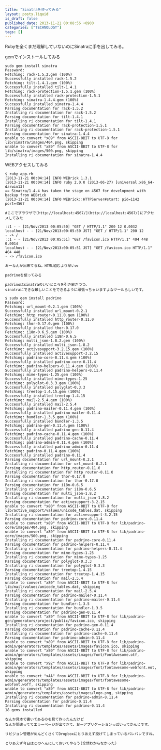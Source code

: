 ```yaml
---
title: "Sinatraを使ってみる"
layout: posts.liquid
is_draft: false
published_date: 2013-11-21 00:08:56 +0900
categories: ["TECHNOLOGY"]
tags: []
---
```


Rubyを全くまだ理解していないのにSinatraに手を出してみる。

gemでインストールしてみる

    sudo gem install sinatra
    Password:
    Fetching: rack-1.5.2.gem (100%)
    Successfully installed rack-1.5.2
    Fetching: tilt-1.4.1.gem (100%)
    Successfully installed tilt-1.4.1
    Fetching: rack-protection-1.5.1.gem (100%)
    Successfully installed rack-protection-1.5.1
    Fetching: sinatra-1.4.4.gem (100%)
    Successfully installed sinatra-1.4.4
    Parsing documentation for rack-1.5.2
    Installing ri documentation for rack-1.5.2
    Parsing documentation for tilt-1.4.1
    Installing ri documentation for tilt-1.4.1
    Parsing documentation for rack-protection-1.5.1
    Installing ri documentation for rack-protection-1.5.1
    Parsing documentation for sinatra-1.4.4
    unable to convert "x89" from ASCII-8BIT to UTF-8 for lib/sinatra/images/404.png, skipping
    unable to convert "x89" from ASCII-8BIT to UTF-8 for lib/sinatra/images/500.png, skipping
    Installing ri documentation for sinatra-1.4.4

WEBアクセスしてみる

    $ ruby app.rb
    [2013-11-21 00:04:14] INFO WEBrick 1.3.1
    [2013-11-21 00:04:14] INFO ruby 2.0.0 (2013-06-27) [universal.x86_64-darwin13]
    == Sinatra/1.4.4 has taken the stage on 4567 for development with backup from WEBrick
    [2013-11-21 00:04:14] INFO WEBrick::HTTPServer#start: pid=1142 port=4567

    #ここでブラウザで[http://localhost:4567/](http://localhost:4567/)にアクセスしてみた

    ::1 - - [21/Nov/2013 00:05:50] "GET / HTTP/1.1" 200 12 0.0032
    localhost - - [21/Nov/2013:00:05:50 JST] "GET / HTTP/1.1" 200 12
    - -> /
    ::1 - - [21/Nov/2013 00:05:51] "GET /favicon.ico HTTP/1.1" 404 448 0.0014
    localhost - - [21/Nov/2013:00:05:51 JST] "GET /favicon.ico HTTP/1.1" 404 448
    - -> /favicon.ico

    おーなんか出来てるね。HTML組むより早いｗ

    padrinoを使ってみる

    padrinoはsinatraのいいところを引き継ぎつつ、
    sinatraにできな難しいことをできるように頑張っちゃいますよなツールらしいです。

    $ sudo gem install padrino
    Password:
    Fetching: url_mount-0.2.1.gem (100%)
    Successfully installed url_mount-0.2.1
    Fetching: http_router-0.11.0.gem (100%)
    Successfully installed http_router-0.11.0
    Fetching: thor-0.17.0.gem (100%)
    Successfully installed thor-0.17.0
    Fetching: i18n-0.6.5.gem (100%)
    Successfully installed i18n-0.6.5
    Fetching: multi_json-1.8.2.gem (100%)
    Successfully installed multi_json-1.8.2
    Fetching: activesupport-3.2.15.gem (100%)
    Successfully installed activesupport-3.2.15
    Fetching: padrino-core-0.11.4.gem (100%)
    Successfully installed padrino-core-0.11.4
    Fetching: padrino-helpers-0.11.4.gem (100%)
    Successfully installed padrino-helpers-0.11.4
    Fetching: mime-types-1.25.gem (100%)
    Successfully installed mime-types-1.25
    Fetching: polyglot-0.3.3.gem (100%)
    Successfully installed polyglot-0.3.3
    Fetching: treetop-1.4.15.gem (100%)
    Successfully installed treetop-1.4.15
    Fetching: mail-2.5.4.gem (100%)
    Successfully installed mail-2.5.4
    Fetching: padrino-mailer-0.11.4.gem (100%)
    Successfully installed padrino-mailer-0.11.4
    Fetching: bundler-1.3.5.gem (100%)
    Successfully installed bundler-1.3.5
    Fetching: padrino-gen-0.11.4.gem (100%)
    Successfully installed padrino-gen-0.11.4
    Fetching: padrino-cache-0.11.4.gem (100%)
    Successfully installed padrino-cache-0.11.4
    Fetching: padrino-admin-0.11.4.gem (100%)
    Successfully installed padrino-admin-0.11.4
    Fetching: padrino-0.11.4.gem (100%)
    Successfully installed padrino-0.11.4
    Parsing documentation for url_mount-0.2.1
    Installing ri documentation for url_mount-0.2.1
    Parsing documentation for http_router-0.11.0
    Installing ri documentation for http_router-0.11.0
    Parsing documentation for thor-0.17.0
    Installing ri documentation for thor-0.17.0
    Parsing documentation for i18n-0.6.5
    Installing ri documentation for i18n-0.6.5
    Parsing documentation for multi_json-1.8.2
    Installing ri documentation for multi_json-1.8.2
    Parsing documentation for activesupport-3.2.15
    unable to convert "x80" from ASCII-8BIT to UTF-8 for lib/active_support/values/unicode_tables.dat, skipping
    Installing ri documentation for activesupport-3.2.15
    Parsing documentation for padrino-core-0.11.4
    unable to convert "x89" from ASCII-8BIT to UTF-8 for lib/padrino-core/images/404.png, skipping
    unable to convert "x89" from ASCII-8BIT to UTF-8 for lib/padrino-core/images/500.png, skipping
    Installing ri documentation for padrino-core-0.11.4
    Parsing documentation for padrino-helpers-0.11.4
    Installing ri documentation for padrino-helpers-0.11.4
    Parsing documentation for mime-types-1.25
    Installing ri documentation for mime-types-1.25
    Parsing documentation for polyglot-0.3.3
    Installing ri documentation for polyglot-0.3.3
    Parsing documentation for treetop-1.4.15
    Installing ri documentation for treetop-1.4.15
    Parsing documentation for mail-2.5.4
    unable to convert "x80" from ASCII-8BIT to UTF-8 for lib/mail/values/unicode_tables.dat, skipping
    Installing ri documentation for mail-2.5.4
    Parsing documentation for padrino-mailer-0.11.4
    Installing ri documentation for padrino-mailer-0.11.4
    Parsing documentation for bundler-1.3.5
    Installing ri documentation for bundler-1.3.5
    Parsing documentation for padrino-gen-0.11.4
    unable to convert "x89" from ASCII-8BIT to UTF-8 for lib/padrino-gen/generators/project/public/favicon.ico, skipping
    Installing ri documentation for padrino-gen-0.11.4
    Parsing documentation for padrino-cache-0.11.4
    Installing ri documentation for padrino-cache-0.11.4
    Parsing documentation for padrino-admin-0.11.4
    unable to convert "x89" from ASCII-8BIT to UTF-8 for lib/padrino-admin/generators/templates/assets/images/favicon.ico, skipping
    unable to convert "x80" from ASCII-8BIT to UTF-8 for lib/padrino-admin/generators/templates/assets/images/font/FontAwesome.otf, skipping
    unable to convert "x92" from ASCII-8BIT to UTF-8 for lib/padrino-admin/generators/templates/assets/images/font/fontawesome-webfont.eot, skipping
    unable to convert "xAA" from ASCII-8BIT to UTF-8 for lib/padrino-admin/generators/templates/assets/images/font/fontawesome-webfont.woff, skipping
    unable to convert "x89" from ASCII-8BIT to UTF-8 for lib/padrino-admin/generators/templates/assets/images/logo.png, skipping
    Installing ri documentation for padrino-admin-0.11.4
    Parsing documentation for padrino-0.11.4
    Installing ri documentation for padrino-0.11.4
    18 gems installed

    なんか見本で書いてあるのを見て作ったんだけど
    なんか間違っててエラーページが出てきて、おーアプリケーションっぽいってかんじです。

    リビジョン管理がめんどくさくてDropboxにとりあえず投げてしまっているバレバレですね。

    とりあえず今日はこのへんにしておいてやろう(全然わからなかった)


